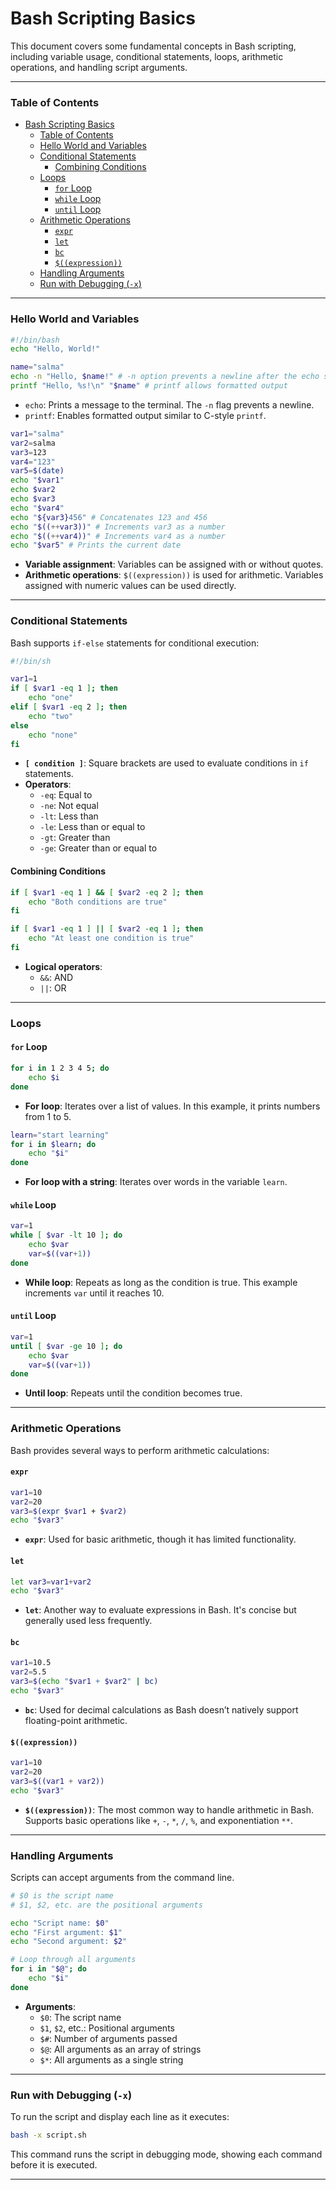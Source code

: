 # Bash Scripting Basics

This document covers some fundamental concepts in Bash scripting, including variable usage, conditional statements, loops, arithmetic operations, and handling script arguments.

---

### Table of Contents
- [Bash Scripting Basics](#bash-scripting-basics)
    - [Table of Contents](#table-of-contents)
    - [Hello World and Variables](#hello-world-and-variables)
    - [Conditional Statements](#conditional-statements)
      - [Combining Conditions](#combining-conditions)
    - [Loops](#loops)
      - [`for` Loop](#for-loop)
      - [`while` Loop](#while-loop)
      - [`until` Loop](#until-loop)
    - [Arithmetic Operations](#arithmetic-operations)
      - [`expr`](#expr)
      - [`let`](#let)
      - [`bc`](#bc)
      - [`$((expression))`](#expression)
    - [Handling Arguments](#handling-arguments)
    - [Run with Debugging (`-x`)](#run-with-debugging--x)

---

### Hello World and Variables

```bash
#!/bin/bash
echo "Hello, World!"

name="salma"
echo -n "Hello, $name!" # -n option prevents a newline after the echo statement
printf "Hello, %s!\n" "$name" # printf allows formatted output
```

- `echo`: Prints a message to the terminal. The `-n` flag prevents a newline.
- `printf`: Enables formatted output similar to C-style `printf`.

```bash
var1="salma"
var2=salma
var3=123
var4="123"
var5=$(date)
echo "$var1"
echo $var2
echo $var3
echo "$var4"
echo "${var3}456" # Concatenates 123 and 456
echo "$((++var3))" # Increments var3 as a number
echo "$((++var4))" # Increments var4 as a number
echo "$var5" # Prints the current date
```

- **Variable assignment**: Variables can be assigned with or without quotes.
- **Arithmetic operations**: `$((expression))` is used for arithmetic. Variables assigned with numeric values can be used directly.

---

### Conditional Statements

Bash supports `if-else` statements for conditional execution:

```bash
#!/bin/sh

var1=1
if [ $var1 -eq 1 ]; then
    echo "one"
elif [ $var1 -eq 2 ]; then
    echo "two"
else
    echo "none"
fi
```

- **`[ condition ]`**: Square brackets are used to evaluate conditions in `if` statements.
- **Operators**:
  - `-eq`: Equal to
  - `-ne`: Not equal
  - `-lt`: Less than
  - `-le`: Less than or equal to
  - `-gt`: Greater than
  - `-ge`: Greater than or equal to

#### Combining Conditions

```bash
if [ $var1 -eq 1 ] && [ $var2 -eq 2 ]; then
    echo "Both conditions are true"
fi

if [ $var1 -eq 1 ] || [ $var2 -eq 1 ]; then
    echo "At least one condition is true"
fi
```

- **Logical operators**:
  - `&&`: AND
  - `||`: OR

---

### Loops

#### `for` Loop

```bash
for i in 1 2 3 4 5; do
    echo $i
done
```

- **For loop**: Iterates over a list of values. In this example, it prints numbers from 1 to 5.

```bash
learn="start learning"
for i in $learn; do
    echo "$i"
done
```

- **For loop with a string**: Iterates over words in the variable `learn`.

#### `while` Loop

```bash
var=1
while [ $var -lt 10 ]; do
    echo $var
    var=$((var+1))
done
```

- **While loop**: Repeats as long as the condition is true. This example increments `var` until it reaches 10.

#### `until` Loop

```bash
var=1
until [ $var -ge 10 ]; do
    echo $var
    var=$((var+1))
done
```

- **Until loop**: Repeats until the condition becomes true.

---

### Arithmetic Operations

Bash provides several ways to perform arithmetic calculations:

#### `expr`

```bash
var1=10
var2=20
var3=$(expr $var1 + $var2)
echo "$var3"
```

- **`expr`**: Used for basic arithmetic, though it has limited functionality.

#### `let`

```bash
let var3=var1+var2
echo "$var3"
```

- **`let`**: Another way to evaluate expressions in Bash. It's concise but generally used less frequently.

#### `bc`

```bash
var1=10.5
var2=5.5
var3=$(echo "$var1 + $var2" | bc)
echo "$var3"
```

- **`bc`**: Used for decimal calculations as Bash doesn’t natively support floating-point arithmetic.

#### `$((expression))`

```bash
var1=10
var2=20
var3=$((var1 + var2))
echo "$var3"
```

- **`$((expression))`**: The most common way to handle arithmetic in Bash. Supports basic operations like `+`, `-`, `*`, `/`, `%`, and exponentiation `**`.

---

### Handling Arguments

Scripts can accept arguments from the command line.

```bash
# $0 is the script name
# $1, $2, etc. are the positional arguments

echo "Script name: $0"
echo "First argument: $1"
echo "Second argument: $2"

# Loop through all arguments
for i in "$@"; do
    echo "$i"
done
```

- **Arguments**:
  - `$0`: The script name
  - `$1`, `$2`, etc.: Positional arguments
  - `$#`: Number of arguments passed
  - `$@`: All arguments as an array of strings
  - `$*`: All arguments as a single string

---

### Run with Debugging (`-x`)

To run the script and display each line as it executes:

```bash
bash -x script.sh
```

This command runs the script in debugging mode, showing each command before it is executed.

---